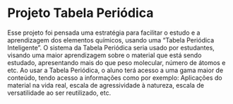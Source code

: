 # Projeto Tabela Periódica
Esse projeto foi pensada uma estratégia para facilitar o estudo e a aprendizagem dos elementos químicos,
usando uma “Tabela Periódica Inteligente”. O sistema da Tabela Periódica seria usado por
estudantes, visando uma maior aprendizagem sobre o material que está sendo estudado,
apresentando mais do que peso molecular, número de átomos e etc. Ao usar a Tabela Periódica, o
aluno terá acesso a uma gama maior de conteúdo, tendo acesso a informações como por
exemplo: Aplicações do material na vida real, escala de agressividade à natureza, escala de
versatilidade ao ser reutilizado, etc.
